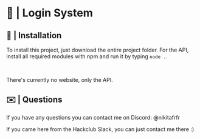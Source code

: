 # 👥 | Login System

## 💾 | Installation

To install this project, just download the entire project folder. For the API, install all required modules with npm and run it by typing `node .`.

<br>

There's currently no website, only the API.


## ✉️ | Questions

If you have any questions you can contact me on Discord: @nikitafrfr

If you came here from the Hackclub Slack, you can just contact me there :)
